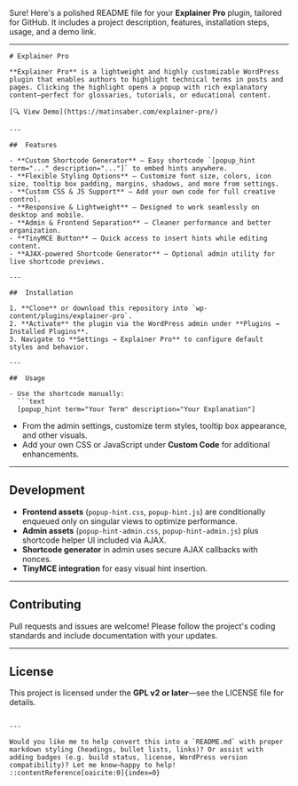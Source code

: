 Sure! Here's a polished README file for your **Explainer Pro** plugin, tailored for GitHub. It includes a project description, features, installation steps, usage, and a demo link.

---

````
# Explainer Pro

**Explainer Pro** is a lightweight and highly customizable WordPress plugin that enables authors to highlight technical terms in posts and pages. Clicking the highlight opens a popup with rich explanatory content—perfect for glossaries, tutorials, or educational content.

[🔍 View Demo](https://matinsaber.com/explainer-pro/)

---

##  Features

- **Custom Shortcode Generator** — Easy shortcode `[popup_hint term="..." description="..."]` to embed hints anywhere.
- **Flexible Styling Options** — Customize font size, colors, icon size, tooltip box padding, margins, shadows, and more from settings.
- **Custom CSS & JS Support** — Add your own code for full creative control.
- **Responsive & Lightweight** — Designed to work seamlessly on desktop and mobile.
- **Admin & Frontend Separation** — Cleaner performance and better organization.
- **TinyMCE Button** — Quick access to insert hints while editing content.
- **AJAX-powered Shortcode Generator** — Optional admin utility for live shortcode previews.

---

##  Installation

1. **Clone** or download this repository into `wp-content/plugins/explainer-pro`.
2. **Activate** the plugin via the WordPress admin under **Plugins → Installed Plugins**.
3. Navigate to **Settings → Explainer Pro** to configure default styles and behavior.

---

##  Usage

- Use the shortcode manually:
  ```text
  [popup_hint term="Your Term" description="Your Explanation"]
````

* From the admin settings, customize term styles, tooltip box appearance, and other visuals.
* Add your own CSS or JavaScript under **Custom Code** for additional enhancements.

---

## Development

* **Frontend assets** (`popup-hint.css`, `popup-hint.js`) are conditionally enqueued only on singular views to optimize performance.
* **Admin assets** (`popup-hint-admin.css`, `popup-hint-admin.js`) plus shortcode helper UI included via AJAX.
* **Shortcode generator** in admin uses secure AJAX callbacks with nonces.
* **TinyMCE integration** for easy visual hint insertion.

---

## Contributing

Pull requests and issues are welcome! Please follow the project's coding standards and include documentation with your updates.

---

## License

This project is licensed under the **GPL v2 or later**—see the LICENSE file for details.

```

---

Would you like me to help convert this into a `README.md` with proper markdown styling (headings, bullet lists, links)? Or assist with adding badges (e.g. build status, license, WordPress version compatibility)? Let me know—happy to help!
::contentReference[oaicite:0]{index=0}
```
